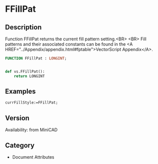 # FFillPat

## Description
Function FFillPat returns the current fill pattern setting.&lt;BR&gt;
&lt;BR&gt;
Fill patterns and their associated constants can be found in the &lt;A HREF=&quot;../Appendix/appendix.html#fptable&quot;&gt;VectorScript Appendix&lt;/A&gt;.


```pascal
FUNCTION FFillPat : LONGINT;
```

```python

def vs.FFillPat():
    return LONGINT
```

## Examples
```pascal
currFillStyle:=FFillPat;


```

## Version
Availability: from MiniCAD
## Category
* Document Attributes


